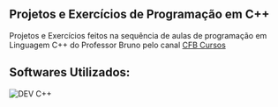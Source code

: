 ## Projetos e Exercícios de Programação em C++

  <p align="left">
    Projetos e Exercícios feitos na sequência de aulas de programação em Linguagem C++ do Professor Bruno pelo canal 
   <a href="https://www.youtube.com/@cfbcursos">CFB Cursos</a>
  </p>
</div>

<h2 align="left">
  Softwares Utilizados:
</h2>

![DEV C++](https://img.shields.io/badge/Dev_C%2B%2B-00599C?&style=for-the-badge&logo=cplusplus&logoColor=fff)

